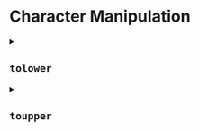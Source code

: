 # Character Manipulation

<details>

  <summary><h2><code>tolower</code></h2></summary>

  `int tolower(int ch);`

  - 주어진 문자를 현재 C 로케일에 의해 정의된 문자 변환 규칙에 따라 소문자로 변환함
  - 기본 "C" 로케일에서는 다음 대문자 `ABCDEFGHIJKLMNOPQRSTUVWXYZ`가 대응하는 소문자 `abcdefghijklmnopqrstuvwxyz`로 교체됨

  ### 파라미터

  - `ch`
    - 변환될 문자
    - `ch`의 값이 `unsigned char`로 나타낼 수 없으며 `EOF`와 같지 않다면 동작을 예측할 수 없음

  ### 반환값

  `ch`의 소문자 버전 또는 현재 C 로케일에 소문자 버전이 없다면 수정되지 않은 `ch`

  ### 예제

  ```C
  #include <ctype.h>
  #include <limits.h>
  #include <locale.h>
  #include <stdio.h>

  int main(void) {
    /* In the default locale: */
    for (unsigned char u = 0; u < UCHAR_MAX; u++) {
      unsigned char l = tolower(u);
      if (l != u) printf("%c%c ", u, l);
    }
    printf("\n\n");

    unsigned char c = '\xb4';  // the character Ž in ISO-8859-15
                              // but ´ (acute accent) in ISO-8859-1
    setlocale(LC_ALL, "en_US.iso88591");
    printf("in iso8859-1, tolower('0x%x') gives 0x%x\n", c, tolower(c));
    setlocale(LC_ALL, "en_US.iso885915");
    printf("in iso8859-15, tolower('0x%x') gives 0x%x\n", c, tolower(c));
  }
  ```

  출력:

  ```text
  Aa Bb Cc Dd Ee Ff Gg Hh Ii Jj Kk Ll Mm Nn Oo Pp Qq Rr Ss Tt Uu Vv Ww Xx Yy Zz
 
  in iso8859-1, tolower('0xb4') gives 0xb4
  in iso8859-15, tolower('0xb4') gives 0xb8
  ```

</details>

<details>

  <summary><h2><code>toupper</code></h2></summary>

  `int toupper(int ch);`

  - 주어진 문자를 현재 C 로케일에 의해 정의된 문자 변환 규칙에 따라 대문자로 변환함
  - 기본 "C" 로케일에서는 다음 소문자가 `abcdefghijklmnopqrstuvwxyz` 대응하는 대문자 `ABCDEFGHIJKLMNOPQRSTUVWXYZ`로 교체됨

  ### 파라미터

  - `ch`
    - 변환될 문자
    - `ch`의 값이 `unsigned char`로 나타낼 수 없으며 `EOF`와 같지 않다면 동작을 예측할 수 없음

  ### 반환값

  `ch`의 대문자 버전 또는 현재 C 로케일에 대문자 버전이 없다면 수정되지 않은 `ch`

  ### 예제

  ```C
  #include <ctype.h>
  #include <limits.h>
  #include <locale.h>
  #include <stdio.h>

  int main(void) {
    // in the default locale:
    for (unsigned char l = 0, u; l != UCHAR_MAX; ++l)
      if ((u = toupper(l)) != l) printf("%c%c ", l, u);
    printf("\n\n");

    unsigned char c = '\xb8';  // the character ž in ISO-8859-15
                              // but ¸ (cedilla) in ISO-8859-1
    setlocale(LC_ALL, "en_US.iso88591");
    printf("in iso8859-1, toupper('0x%x') gives 0x%x\n", c, toupper(c));
    setlocale(LC_ALL, "en_US.iso885915");
    printf("in iso8859-15, toupper('0x%x') gives 0x%x\n", c, toupper(c));
  }
  ```

  출력:

  ```text
  aA bB cC dD eE fF gG hH iI jJ kK lL mM nN oO pP qQ rR sS tT uU vV wW xX yY zZ
  
  in iso8859-1, toupper('0xb8') gives 0xb8
  in iso8859-15, toupper('0xb8') gives 0xb4
  ```

</details>

